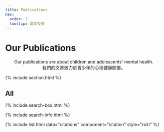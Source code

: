 ```yaml
---
title: Publications
nav:
  order: 2
  tooltip: 論文發表
---
```


# Our Publications

<center>
Our publications are about children and adolescents' mental health.<br/>
我們的文章致力於青少年的心理健康關懷。
</center>

{% include section.html %}



## All

{% include search-box.html %}

{% include search-info.html %}

{% include list.html data="citations" component="citation" style="rich" %}
